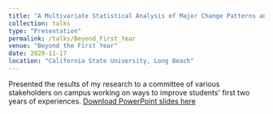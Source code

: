 ```yaml
---
title: "A Multivariate Statistical Analysis of Major Change Patterns and Significant Factors That Influence Graduation Rates: A Case Study at California State University, Long Beach"
collection: talks
type: "Presentation"
permalink: /talks/Beyond_First_Year
venue: "Beyond the First Year"
date: 2020-11-17
location: "California State University, Long Beach"
---
```


Presented the results of my research to a committee of various stakeholders on campus working on ways to improve students' first two years of experiences. [Download PowerPoint slides here](http://yalequan.github.io/files/Quan_Yale_BFY.pdf)

